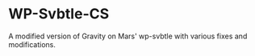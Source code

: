 # WP-Svbtle-CS

A modified version of Gravity on Mars' wp-svbtle with various fixes and modifications. 